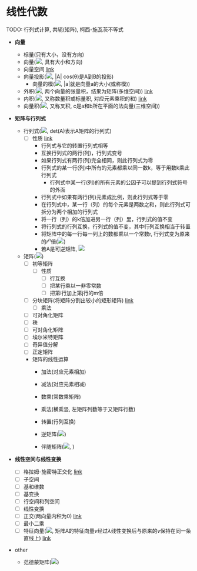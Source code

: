 # 线性代数

TODO: 行列式计算, 共轭(矩阵), 柯西-施瓦茨不等式

- **向量**
  - 标量(只有大小，没有方向)
  - 向量(<img src="http://latex.codecogs.com/gif.latex?\vec{a} , \vec{AB}, \begin{bmatrix}
a_{11} & a_{12} & a_{13}\\ 
a_{21} & a_{22} & a_{23}
\end{bmatrix}" />, 具有大小和方向)
  - 向量空间 [link](https://zh.wikipedia.org/wiki/%E5%90%91%E9%87%8F%E7%A9%BA%E9%97%B4)
  - 向量投影(<img src="http://latex.codecogs.com/gif.latex?A \bullet B = | A | | B | \cos \theta" />, |A| cos(θ)是A到B的投影)
    - 向量的模(<img src="http://latex.codecogs.com/gif.latex?|a| = \sqrt{v_1^2 + v_2^2 + ... + v_n^2}" />, |a|就是向量a的大小(或称模))
  - 外积(<img src="http://latex.codecogs.com/gif.latex?c = a \otimes b" />, 两个向量的张量积，结果为矩阵(多维空间)) [link](https://zh.wikipedia.org/wiki/%E5%A4%96%E7%A7%AF)
  - 内积(<img src="http://latex.codecogs.com/gif.latex?a \bullet b" />, 又称数量积或标量积, 对应元素乘积的和) [link](https://zh.wikipedia.org/wiki/%E7%82%B9%E7%A7%AF)
  - 向量积(<img src="http://latex.codecogs.com/gif.latex?c = a \times b" />, 又称叉积, c是a和b所在平面的法向量(三维空间))
- **矩阵与行列式**
  - 行列式(<img src="http://latex.codecogs.com/gif.latex?\begin{vmatrix}
a_{11} & a_{12} & a_{13}\\ 
a_{21} & a_{22} & a_{23}
\end{vmatrix}" />, det(A)表示A矩阵的行列式)
    - [ ] 性质 [link](https://zh.wikipedia.org/wiki/%E8%A1%8C%E5%88%97%E5%BC%8F#%E8%A1%8C%E5%88%97%E5%BC%8F%E7%9A%84%E6%80%A7%E8%B3%AA)
      - 行列式与它的转置行列式相等
      - 互换行列式的两行(列)，行列式变号
      - 如果行列式有两行(列)完全相同，则此行列式为零
      - 行列式的某一行(列)中所有的元素都乘以同一数k，等于用数k乘此行列式
        - 行列式中某一行(列)的所有元素的公因子可以提到行列式符号的外面
      - 行列式中如果有两行(列)元素成比例，则此行列式等于零
      - 在行列式中，某一行（列）的每个元素是两数之和，则此行列式可拆分为两个相加的行列式
      - 将一行（列）的k倍加进另一行（列）里，行列式的值不变
      - 将行列式的行列互换，行列式的值不变，其中行列互换相当于转置
      - 将矩阵中的每一行每一列上的数都乘以一个常数r, 行列式变为原来的$r^n$倍(<img src="http://latex.codecogs.com/gif.latex?det(AB) = det(A) det(B) , det(rA) = r^ndet(A)" />)
      - 若A是可逆矩阵, <img src="http://latex.codecogs.com/gif.latex?det(A^{-1}) = (det(A))^{-1}" />
  - 矩阵(<img src="http://latex.codecogs.com/gif.latex?\begin{pmatrix}
a_{11} & a_{12} & a_{13}\\ 
a_{21} & a_{22} & a_{23}
\end{pmatrix}" />)
    - [ ] 初等矩阵
      - [ ] 性质
        - [ ] 行互换
        - [ ] 把某行乘以一非零常数
        - [ ] 把第i行加上第j行的m倍
    - [ ] 分块矩阵(将矩阵分割出较小的矩形矩阵) [link](https://zh.wikipedia.org/wiki/%E5%88%86%E5%A1%8A%E7%9F%A9%E9%99%A3)
      - [ ] 乘法
    - [ ] 可对角化矩阵
    - [ ] 秩
    - [ ] 可对角化矩阵
    - [ ] 埃尔米特矩阵
    - [ ] 奇异值分解
    - [ ] 正定矩阵

    - 矩阵的线性运算
      - 加法(对应元素相加)
      - 减法(对应元素相减)
      - 数乘(常数乘矩阵)
      - 乘法(横乘竖, 左矩阵列数等于又矩阵行数)
      - 转置(行列互换)

      - 逆矩阵(<img src="http://latex.codecogs.com/gif.latex?A^{-1}" />)
      - 伴随矩阵(<img src="http://latex.codecogs.com/gif.latex?A^*" />, )

- **线性空间与线性变换**
  - [ ] 格拉姆-施密特正交化 [link](https://zh.wikipedia.org/wiki/%E6%A0%BC%E6%8B%89%E5%A7%86-%E6%96%BD%E5%AF%86%E7%89%B9%E6%AD%A3%E4%BA%A4%E5%8C%96)
  - [ ] 子空间
  - [ ] 基和维数
  - [ ] 基变换
  - [ ] 行空间和列空间
  - [ ] 线性变换
  - [ ] 正交(两向量内积为0) [link](https://zh.wikipedia.org/wiki/%E6%AD%A3%E4%BA%A4)
  - [ ] 最小二乘
  - [ ] 特征向量(<img src="http://latex.codecogs.com/gif.latex?Av = \lambda v" />, 矩阵A的特征向量$v$经过$\lambda$线性变换后与原来的$v$保持在同一条直线上) [link](https://zh.wikipedia.org/wiki/%E7%89%B9%E5%BE%81%E5%80%BC%E5%92%8C%E7%89%B9%E5%BE%81%E5%90%91%E9%87%8F)

- other
  - 范德蒙矩阵(<img src="http://latex.codecogs.com/gif.latex?\prod" />)
